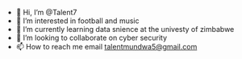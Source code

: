 - 👋 Hi, I’m @Talent7
- 👀 I’m interested in football and music
- 🌱 I’m currently learning data snience at the univesty of zimbabwe 
- 💞️ I’m looking to collaborate on cyber security 
- 📫 How to reach me email talentmundwa5@gmail.com

<!---
Talent7/Talent7 is a ✨ special ✨ repository because its `README.md` (this file) appears on your GitHub profile.
You can click the Preview link to take a look at your changes.
--->

